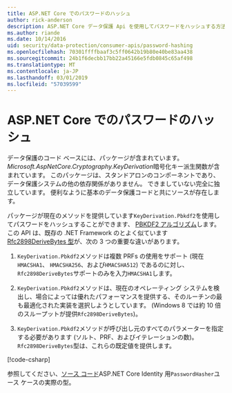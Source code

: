 ```yaml
---
title: ASP.NET Core でのパスワードのハッシュ
author: rick-anderson
description: ASP.NET Core データ保護 Api を使用してパスワードをハッシュする方法について説明します。
ms.author: riande
ms.date: 10/14/2016
uid: security/data-protection/consumer-apis/password-hashing
ms.openlocfilehash: 70301ffffbaaf3c5ff0642b19b80e40be83aa438
ms.sourcegitcommit: 24b1f6decbb17bb22a45166e5fdb0845c65af498
ms.translationtype: MT
ms.contentlocale: ja-JP
ms.lasthandoff: 03/01/2019
ms.locfileid: "57039599"
---
```

# <a name="hash-passwords-in-aspnet-core"></a>ASP.NET Core でのパスワードのハッシュ

データ保護のコード ベースには、パッケージが含まれています。 *Microsoft.AspNetCore.Cryptography.KeyDerivation*暗号化キー派生関数が含まれています。 このパッケージは、スタンドアロンのコンポーネントであり、データ保護システムの他の依存関係がありません。 できましていない完全に独立しています。 便利なように基本のデータ保護コードと共にソースが存在します。

パッケージが現在のメソッドを提供しています`KeyDerivation.Pbkdf2`を使用してパスワードをハッシュすることができます、 [PBKDF2 アルゴリズム](https://tools.ietf.org/html/rfc2898#section-5.2)します。 この API は、既存の .NET Framework のとよく似ています[Rfc2898DeriveBytes 型](/dotnet/api/system.security.cryptography.rfc2898derivebytes)が、次の 3 つの重要な違いがあります。

1. `KeyDerivation.Pbkdf2`メソッドは複数 PRFs の使用をサポート (現在`HMACSHA1`、 `HMACSHA256`、および`HMACSHA512`) であるのに対し、`Rfc2898DeriveBytes`サポートのみを入力`HMACSHA1`します。

2. `KeyDerivation.Pbkdf2`メソッドは、現在のオペレーティング システムを検出し、場合によっては優れたパフォーマンスを提供する、そのルーチンの最も最適化された実装を選択しようとしています。 (Windows 8 では約 10 倍のスループットが提供`Rfc2898DeriveBytes`)。

3. `KeyDerivation.Pbkdf2`メソッドが呼び出し元のすべてのパラメーターを指定する必要があります (ソルト、PRF、およびイテレーションの数)。 `Rfc2898DeriveBytes`型は、これらの既定値を提供します。

[!code-csharp[](password-hashing/samples/passwordhasher.cs)]

参照してください、[ソース コード](https://github.com/aspnet/Identity/blob/master/src/Core/PasswordHasher.cs)ASP.NET Core Identity 用`PasswordHasher`ユース ケースの実際の型。
